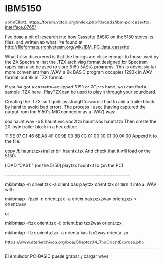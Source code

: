 # IBM5150

JohnElliott: https://forum.vcfed.org/index.php?threads/ibm-pc-cassette-interface.8765/

I've done a bit of research into how Cassette BASIC on the 5150 stores its files, and written up what I've found at http://fileformats.archiveteam.org/wiki/IBM_PC_data_cassette .

What I also discovered is that the timings are close enough to those used by the ZX Spectrum that the .TZX archiving format designed for Spectrum tapes can also be used to store 5150 BASIC programs. This is obviously far more convenient than .WAV; a 9k BASIC program occupies 1293k in WAV format, but 9k in TZX format.

If you've got a cassette-equipped 5150 or PCjr to hand, you can find a sample .TZX here . PlayTZX can be used to play it through your soundcard.

Creating the .TZX isn't quite as straightforward; I had to add a trailer block by hand to avoid load errors. The process I used (having captured the output from the 5150's MIC connector as a .WAV) was:

sox haunt.wav -b 8 haunt.voc
voc2tzx haunt.voc haunt.tzx
Then create the 20-byte trailer block in a hex editor:

11 9E 07 C1  46 6E A8 4F  00 9E 00 8B  0C 01 00 00
01 00 00 00
Append it to the file:

copy /b haunt.tzx+trailer.bin hauntx.tzx
And check that it will load on the 5150:

LOAD "CAS1:" (on the 5150)
playtzx hauntx.tzx (on the PC)

============================================

mkibmtap -n orient.tzx -a orient.bas
playtzx orient.tzx
or turn it into a .WAV with

mkibmtap -fpzxi -n orient.pzx -a orient.bas
pzx2wav orient.pzx > orient.wav

o:

mkibmtap -ftzx orient.tzx -b orient.bas
tzx2wav orient.tzx

mkibmtap -ftzx orienta.tzx -a orienta.bas
tzx2wav orienta.tzx

https://www.atariarchives.org/bca/Chapter04_TheOrientExpress.php

---------------------------------------------------------------------------
El emulador PC-BASIC puede grabar y cargar wavs